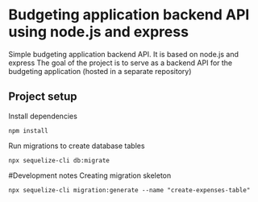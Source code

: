 # Budgeting application backend API using node.js and express
Simple budgeting application backend API. It is based on node.js and express
The goal of the project is to serve as a backend API for the budgeting application
(hosted in a separate repository)

## Project setup
Install dependencies
```
npm install
```
Run migrations to create database tables
```
npx sequelize-cli db:migrate
```

#Development notes
Creating migration skeleton
```
npx sequelize-cli migration:generate --name "create-expenses-table"
```
